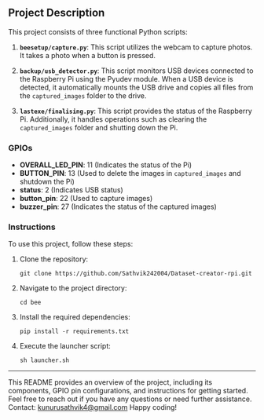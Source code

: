 ## Project Description

This project consists of three functional Python scripts:

1. **`beesetup/capture.py`**: This script utilizes the webcam to capture photos. It takes a photo when a button is pressed.

2. **`backup/usb_detector.py`**: This script monitors USB devices connected to the Raspberry Pi using the Pyudev module. When a USB device is detected, it automatically mounts the USB drive and copies all files from the `captured_images` folder to the drive.

3. **`lastexe/finalising.py`**: This script provides the status of the Raspberry Pi. Additionally, it handles operations such as clearing the `captured_images` folder and shutting down the Pi.

### GPIOs
- **OVERALL_LED_PIN**: 11 (Indicates the status of the Pi)
- **BUTTON_PIN**: 13 (Used to delete the images in `captured_images` and shutdown the Pi)
- **status**: 2 (Indicates USB status)
- **button_pin**: 22 (Used to capture images)
- **buzzer_pin**: 27 (Indicates the status of the captured images)

### Instructions
To use this project, follow these steps:

1. Clone the repository:
   ```
   git clone https://github.com/Sathvik242004/Dataset-creator-rpi.git
   ```
2. Navigate to the project directory:
   ```
   cd bee
   ```
3. Install the required dependencies:
   ```
   pip install -r requirements.txt
   ```
4. Execute the launcher script:
   ```
   sh launcher.sh
   ```

---

This README provides an overview of the project, including its components, GPIO pin configurations, and instructions for getting started. Feel free to reach out if you have any questions or need further assistance.
Contact: kunurusathvik4@gmail.com
Happy coding!
